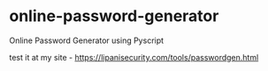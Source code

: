 # online-password-generator
Online Password Generator using Pyscript

test it at my site - https://lipanisecurity.com/tools/passwordgen.html
